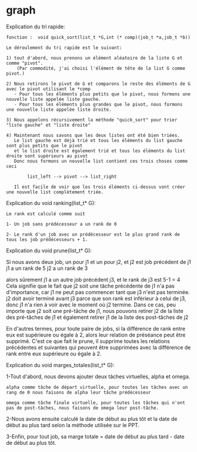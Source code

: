 # graph

Explication du tri rapide:

    fonction :  void quick_sort(list_t *G,int (* comp)(job_t *a,job_t *b))

    Le déroulement du tri rapide est le suivant:

    1) tout d'abord, nous prenons un élément aléatoire de la liste G et comme "pivot".
        (Par commodité, j'ai choisi l'élément de tête de la list G comme pivot.)

    2) Nous retirons le pivot de G et comparons le reste des éléments de G avec le pivot utilisant le *comp
       - Pour tous les éléments plus petits que le pivot, nous formons une nouvelle liste appelée liste gauche.
       - Pour tous les éléments plus grandes que le pivot, nous formons une nouvelle liste appelée liste droite.

    3) Nous appelons récursivement la méthode "quick_sort" pour trier "liste gauche" et "liste droite"

    4) Maintenant nous savons que les deux listes ont été bien triées.
       Le list gauche est déjà trié et tous les éléments du list gauche sont plus petits que le pivot
       et le list droite est également trié et tous les éléments du list droite sont supérieurs au pivot
       Donc nous formons un nouvelle list contient ces trois choses comme ceci     

            list_left --> pivot --> list_right

       Il est facile de voir que les trois éléments ci-dessus vont créer une nouvelle list complètement triée.
   


Explication du void ranking(list_t* G):

    Le rank est calculé comme suit

    1- Un job sans prédécesseur a un rank de 0

    2- Le rank d'un job avec un prédécesseur est le plus grand rank de tous les job prédécesseurs + 1.



Explication du void prune(list_t* G):

  Si nous avons deux job, un pour j1 et un pour j2, et j2 est job précédent de j1
  j1 a un rank de 5
  j2 a un rank de 3

  alors sûrement j1 a un autre job précédent j3, et le rank de j3 est 5-1 = 4
  Cela signifie que le fait que j2 soit une tâche précédente de j1 n'a pas d'importance, car j1 ne peut pas commencer tant que j3 n'est pas terminée.
  j2 doit avoir terminé avant j3 parce que son rank est inférieur à celui de j3, donc j1 n'a rien à voir avec le moment où j2 termine.
  Dans ce cas, peu importe que j2 soit une pré-tâche de j1, nous pouvons retirer j2 de la liste des pré-tâches de j1 et également retirer
  j1 de la liste des post-tâches de j2

  En d'autres termes, pour toute paire de jobs, si la différence de rank entre eux est supérieure ou égale à 2, alors leur relation de préséance peut être supprimé.
  C'est ce que fait le prune, il supprime toutes les relations précédentes et suivantes qui peuvent être supprimées avec la différence de rank entre eux supérieure ou   égale à 2.
  
 

Explication du void marges_totales(list_t* G):

  1-Tout d'abord, nous devons ajouter deux tâches virtuelles, alpha et omega.

    alpha comme tâche de départ virtuelle, pour toutes les tâches avec un rang de 0 nous faisons de alpha leur tâche prédécesseur

    omega comme tâche finale virtuelle, pour toutes les tâches qui n'ont pas de post-tâches, nous faisons de omega leur post-tâche.
    
  2-Nous avons ensuite calculé la date de début au plus tôt et la date de début au plus tard selon la méthode utilisée sur le PPT.
  
  3-Enfin, pour tout job, sa marge totale = date de début au plus tard - date de début au plus tôt.

